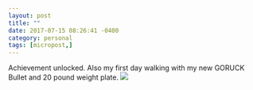 ```yaml
---
layout: post
title: ""
date: 2017-07-15 08:26:41 -0400
category: personal
tags: [micropost,]
---
```


Achievement unlocked. Also my first day walking with my new GORUCK Bullet and 20 pound weight plate. ![](https://thecave-com.s3.amazonaws.com/Photo-2017-07-15-08-16-IQEaXxHM9LeCeFxmOc0C.jpg)

